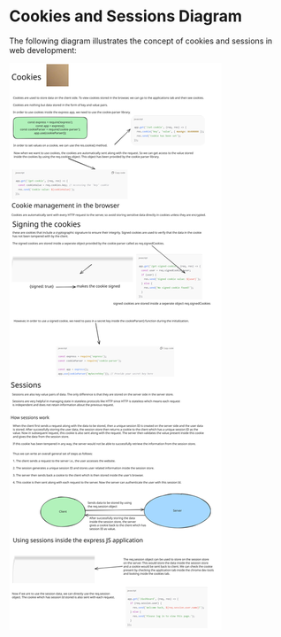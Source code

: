 # Cookies and Sessions Diagram

The following diagram illustrates the concept of cookies and sessions in web development:

![Cookies and Sessions](cookies_and_sessions.svg)


